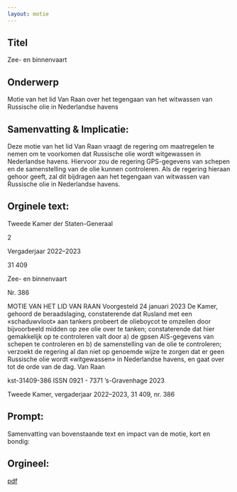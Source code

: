 ```yaml
---
layout: motie
---
```

## Titel
Zee- en binnenvaart
## Onderwerp
Motie van het lid Van Raan over het tegengaan van het witwassen van Russische olie in Nederlandse havens 
## Samenvatting & Implicatie:

Deze motie van het lid Van Raan vraagt de regering om maatregelen te nemen om te voorkomen dat Russische olie wordt witgewassen in Nederlandse havens. Hiervoor zou de regering GPS-gegevens van schepen en de samenstelling van de olie kunnen controleren. Als de regering hieraan gehoor geeft, zal dit bijdragen aan het tegengaan van witwassen van Russische olie in Nederlandse havens.
## Orginele text:


Tweede Kamer der Staten-Generaal

2

Vergaderjaar 2022–2023

31 409

Zee- en binnenvaart

Nr. 386

MOTIE VAN HET LID VAN RAAN
Voorgesteld 24 januari 2023
De Kamer,
gehoord de beraadslaging,
constaterende dat Rusland met een «schaduwvloot» aan tankers probeert
de olieboycot te omzeilen door bijvoorbeeld midden op zee olie over te
tanken;
constaterende dat hier gemakkelijk op te controleren valt door a) de gpsen AIS-gegevens van schepen te controleren en b) de samenstelling van
de olie te controleren;
verzoekt de regering al dan niet op genoemde wijze te zorgen dat er geen
Russische olie wordt «witgewassen» in Nederlandse havens,
en gaat over tot de orde van de dag.
Van Raan

kst-31409-386
ISSN 0921 - 7371
’s-Gravenhage 2023

Tweede Kamer, vergaderjaar 2022–2023, 31 409, nr. 386


## Prompt:
Samenvatting van bovenstaande text en impact van de motie, kort en bondig:

## Orgineel:
[pdf](https://gegevensmagazijn.tweedekamer.nl/OData/v4/2.0/Document(61bde691-6fdc-4147-9a63-dffd2fcb8740)/resource)
